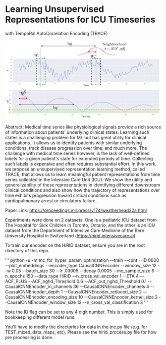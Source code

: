 # Learning Unsupervised Representations for ICU Timeseries
with TempoRal AutoCorrelation Encoding (TRACE)

![Screenshot](acf.png)

Abstract: Medical time series like physiological signals provide a rich source of information about patients' underlying clinical states. Learning such states is a challenging problem for ML but has great utility for clinical applications. It allows us to identify patients with similar underlying conditions, track disease progression over time, and much more. 
The challenge with medical time series however, is the lack of well-defined labels for a given patient's state for extended periods of time. Collecting such labels is expensive and often requires substantial effort. In this work, we propose an unsupervised representation learning method, called TRACE, that allows us to learn meaningful patient representations from time series collected in the Intensive Care Unit (ICU). We show the utility and generalizability of these representations in identifying different downstream clinical conditions and also show how the trajectory of representations over time exhibits progression toward critical conditions such as cardiopulmonary arrest or circulatory failure. 

Paper Link: https://proceedings.mlr.press/v174/weatherhead22a.html


Experiments were done on 2 datasets. One is a pediatric ICU dataset from The Hospital for Sick Children in Toronto, Ontario, and the other is an ICU dataset from the Department of Intensive Care Medicine of the Bern University Hospital in Switzerland (https://hirid.intensivecare.ai). 


To train our encoder on the HiRID dataset, ensure you are in the root directory of this repo.

'''
python -u -m tnc_for_hyper_param_optimization --train --cont --ID 0000 --plot_embeddings --encoder_type CausalCNNEncoder --window_size 12 --w 0.05 --batch_size 30 --lr .00005 --decay 0.0005 --mc_sample_size 6 --n_epochs 150 --data_type HiRID --n_cross_val_encoder 1 --ETA 4 --ACF_PLUS --ACF_nghd_Threshold 0.6 --ACF_out_nghd_Threshold 0.1 --CausalCNNEncoder_in_channels 36 --CausalCNNEncoder_channels 4 --CausalCNNEncoder_depth 1 --CausalCNNEncoder_reduced_size 2 --CausalCNNEncoder_encoding_size 10 --CausalCNNEncoder_kernel_size 2 --CausalCNNEncoder_window_size 12 --n_cross_val_classification 3 
'''

Note the ID flag can be set to any 4 digit number. This is simply used for bookkeeping different model runs. 

You'll have to modfiy the directories for data in the tnc.py file (e.g. for TEST_mixed_data_maps, etc). Please see the hirid_process.py file for how pre processing is done.


